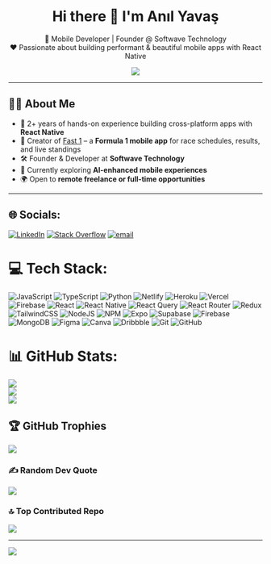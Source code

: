 <h1 align="center">Hi there 👋 I'm Anıl Yavaş</h1>      
<p align="center">
  🚀 Mobile Developer | Founder @ Softwave Technology<br>
  ❤️ Passionate about building performant & beautiful mobile apps with React Native
</p> 

<p align="center">
  <a href="https://lnkd.in/dqKQtetC" target="_blank">
    <img src="https://img.shields.io/badge/🚗 Download%20Fast%201%20Now%20on%20the%20App%20Store!-blue?style=for-the-badge" />
  </a>
</p>

---

## 🧑‍💻 About Me

- 🧠 2+ years of hands-on experience building cross-platform apps with **React Native**
- 🏁 Creator of [Fast 1](https://lnkd.in/dqKQtetC) – a **Formula 1 mobile app** for race schedules, results, and live standings
- 🛠 Founder & Developer at **Softwave Technology**
- 🔬 Currently exploring **AI-enhanced mobile experiences**
- 🌍 Open to **remote freelance or full-time opportunities**

---

## 🌐 Socials:
[![LinkedIn](https://img.shields.io/badge/LinkedIn-%230077B5.svg?logo=linkedin&logoColor=white)](https://linkedin.com/in/anilyavas) [![Stack Overflow](https://img.shields.io/badge/-Stackoverflow-FE7A16?logo=stack-overflow&logoColor=white)](https://stackoverflow.com/users/anıl-yavaş) [![email](https://img.shields.io/badge/Email-D14836?logo=gmail&logoColor=white)](mailto:anil.yavas99@gmail.com) 

# 💻 Tech Stack:
![JavaScript](https://img.shields.io/badge/javascript-%23323330.svg?style=for-the-badge&logo=javascript&logoColor=%23F7DF1E) ![TypeScript](https://img.shields.io/badge/typescript-%23007ACC.svg?style=for-the-badge&logo=typescript&logoColor=white) ![Python](https://img.shields.io/badge/python-3670A0?style=for-the-badge&logo=python&logoColor=ffdd54) ![Netlify](https://img.shields.io/badge/netlify-%23000000.svg?style=for-the-badge&logo=netlify&logoColor=#00C7B7) ![Heroku](https://img.shields.io/badge/heroku-%23430098.svg?style=for-the-badge&logo=heroku&logoColor=white) ![Vercel](https://img.shields.io/badge/vercel-%23000000.svg?style=for-the-badge&logo=vercel&logoColor=white) ![Firebase](https://img.shields.io/badge/firebase-%23039BE5.svg?style=for-the-badge&logo=firebase) ![React](https://img.shields.io/badge/react-%2320232a.svg?style=for-the-badge&logo=react&logoColor=%2361DAFB) ![React Native](https://img.shields.io/badge/react_native-%2320232a.svg?style=for-the-badge&logo=react&logoColor=%2361DAFB) ![React Query](https://img.shields.io/badge/-React%20Query-FF4154?style=for-the-badge&logo=react%20query&logoColor=white) ![React Router](https://img.shields.io/badge/React_Router-CA4245?style=for-the-badge&logo=react-router&logoColor=white) ![Redux](https://img.shields.io/badge/redux-%23593d88.svg?style=for-the-badge&logo=redux&logoColor=white) ![TailwindCSS](https://img.shields.io/badge/tailwindcss-%2338B2AC.svg?style=for-the-badge&logo=tailwind-css&logoColor=white) ![NodeJS](https://img.shields.io/badge/node.js-6DA55F?style=for-the-badge&logo=node.js&logoColor=white) ![NPM](https://img.shields.io/badge/NPM-%23CB3837.svg?style=for-the-badge&logo=npm&logoColor=white) ![Expo](https://img.shields.io/badge/expo-1C1E24?style=for-the-badge&logo=expo&logoColor=#D04A37) ![Supabase](https://img.shields.io/badge/Supabase-3ECF8E?style=for-the-badge&logo=supabase&logoColor=white) ![Firebase](https://img.shields.io/badge/firebase-a08021?style=for-the-badge&logo=firebase&logoColor=ffcd34) ![MongoDB](https://img.shields.io/badge/MongoDB-%234ea94b.svg?style=for-the-badge&logo=mongodb&logoColor=white) ![Figma](https://img.shields.io/badge/figma-%23F24E1E.svg?style=for-the-badge&logo=figma&logoColor=white) ![Canva](https://img.shields.io/badge/Canva-%2300C4CC.svg?style=for-the-badge&logo=Canva&logoColor=white) ![Dribbble](https://img.shields.io/badge/Dribbble-EA4C89?style=for-the-badge&logo=dribbble&logoColor=white) ![Git](https://img.shields.io/badge/git-%23F05033.svg?style=for-the-badge&logo=git&logoColor=white) ![GitHub](https://img.shields.io/badge/github-%23121011.svg?style=for-the-badge&logo=github&logoColor=white)

# 📊 GitHub Stats:
![](https://github-readme-stats.vercel.app/api?username=anilyavas&theme=dark&hide_border=false&include_all_commits=true&count_private=true)<br/>
![](https://nirzak-streak-stats.vercel.app/?user=anilyavas&theme=dark&hide_border=false)<br/>
![](https://github-readme-stats.vercel.app/api/top-langs/?username=anilyavas&theme=dark&hide_border=false&include_all_commits=true&count_private=true&layout=compact)

## 🏆 GitHub Trophies
![](https://github-profile-trophy.vercel.app/?username=anilyavas&theme=radical&no-frame=false&no-bg=true&margin-w=4)

### ✍️ Random Dev Quote
![](https://quotes-github-readme.vercel.app/api?type=horizontal&theme=radical)

### 🔝 Top Contributed Repo
![](https://github-contributor-stats.vercel.app/api?username=anilyavas&limit=5&theme=dark&combine_all_yearly_contributions=true)

---
[![](https://visitcount.itsvg.in/api?id=anilyavas&icon=0&color=0)](https://visitcount.itsvg.in)

